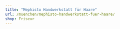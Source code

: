 ```yaml
---
title: "Mephisto Handwerkstatt für Haare"
url: /muenchen/mephisto-handwerkstatt-fuer-haare/
shop: Friseur
---
```

